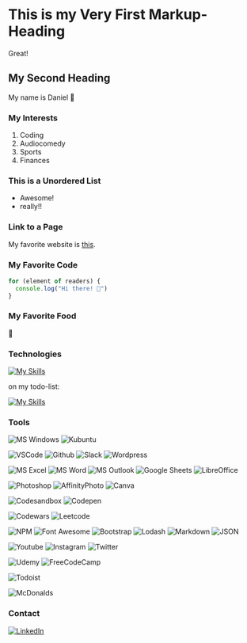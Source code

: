 # This is my Very First Markup-Heading
Great! 

## My Second Heading 
My name is Daniel 🦄

### My Interests
1. Coding
2. Audiocomedy
3. Sports
4. Finances

### This is a Unordered List
- Awesome!
- really!!

### Link to a Page
My favorite website is [this](https://www.danielkaser.de/code).

### My Favorite Code
``` js
for (element of readers) {
  console.log("Hi there! 👋")
}
```

### My Favorite Food 
🍔

### Technologies

[![My Skills](https://skillicons.dev/icons?i=html,css,js)](https://skillicons.dev)
<!--- [![My Skills](https://skillicons.dev/icons?i=linux)](https://skillicons.dev) -->

<!--- [![My Skills](https://skillicons.dev/icons?i=github)](https://skillicons.dev) -->

<!--- [![My Skills](https://skillicons.dev/icons?i=wordpress,ps)](https://skillicons.dev) -->

on my todo-list:

[![My Skills](https://skillicons.dev/icons?i=react,nodejs,express,nextjs,mongodb,ts,tailwind,svelte)](https://skillicons.dev)

<!--- [![My Skills](https://skillicons.dev/icons?i=bootstrap,pr,regex)](https://skillicons.dev) -->

### Tools

![MS Windows](https://img.shields.io/badge/Windows-0078D6?style=for-the-badge&logo=windows&logoColor=white)
![Kubuntu](https://img.shields.io/badge/Kubuntu-0079C1?style=for-the-badge&logo=kubuntu&logoColor=white)

![VSCode](https://img.shields.io/badge/VSCode-0078D4?style=for-the-badge&logo=visual%20studio%20code&logoColor=white)
![Github](https://img.shields.io/badge/GitHub-100000?style=for-the-badge&logo=github&logoColor=white)
![Slack](https://img.shields.io/badge/Slack-4A154B?style=for-the-badge&logo=slack&logoColor=white)
![Wordpress](https://img.shields.io/badge/Wordpress-21759B?style=for-the-badge&logo=wordpress&logoColor=white)

<!--- ![MS Office](https://img.shields.io/badge/Microsoft_Office-D83B01?style=for-the-badge&logo=microsoft-office&logoColor=white) -->
![MS Excel](https://img.shields.io/badge/Microsoft_Excel-217346?style=for-the-badge&logo=microsoft-excel&logoColor=white)
![MS Word](https://img.shields.io/badge/Microsoft_Word-2B579A?style=for-the-badge&logo=microsoft-word&logoColor=white)
![MS Outlook](https://img.shields.io/badge/Microsoft_Outlook-0078D4?style=for-the-badge&logo=microsoft-outlook&logoColor=white)
![Google Sheets](https://img.shields.io/badge/Google%20Sheets-34A853?style=for-the-badge&logo=google-sheets&logoColor=white)
![LibreOffice](https://img.shields.io/badge/LibreOffice-18A303?style=for-the-badge&logo=LibreOffice&logoColor=white)

![Photoshop](https://img.shields.io/badge/Adobe%20Photoshop-31A8FF?style=for-the-badge&logo=Adobe%20Photoshop&logoColor=black)
![AffinityPhoto](https://img.shields.io/badge/affinityphoto-%237E4DD2.svg?style=for-the-badge&logo=affinity-photo&logoColor=white)
![Canva](https://img.shields.io/badge/Canva-%2300C4CC.svg?&style=for-the-badge&logo=Canva&logoColor=white)

![Codesandbox](https://img.shields.io/badge/Codesandbox-000000?style=for-the-badge&logo=CodeSandbox&logoColor=white)
![Codepen](https://img.shields.io/badge/Codepen-000000?style=for-the-badge&logo=codepen&logoColor=white)

![Codewars](https://img.shields.io/badge/Codewars-B1361E?style=for-the-badge&logo=Codewars&logoColor=white)
![Leetcode](https://img.shields.io/badge/-LeetCode-FFA116?style=for-the-badge&logo=LeetCode&logoColor=black)

![NPM](https://img.shields.io/badge/npm-CB3837?style=for-the-badge&logo=npm&logoColor=white)
![Font Awesome](https://img.shields.io/badge/Font_Awesome-339AF0?style=for-the-badge&logo=fontawesome&logoColor=white)
![Bootstrap](https://img.shields.io/badge/Bootstrap-563D7C?style=for-the-badge&logo=bootstrap&logoColor=white)
![Lodash](https://img.shields.io/badge/Lodash-3492FF?style=for-the-badge&logo=lodash&logoColor=white")
![Markdown](https://img.shields.io/badge/Markdown-000000?style=for-the-badge&logo=markdown&logoColor=white)
![JSON](https://img.shields.io/badge/json-5E5C5C?style=for-the-badge&logo=json&logoColor=white)
<!--- ![Postman](https://img.shields.io/badge/Postman-FF6C37?style=for-the-badge&logo=Postman&logoColor=white) -->

![Youtube](https://img.shields.io/badge/YouTube-FF0000?style=for-the-badge&logo=youtube&logoColor=white)
![Instagram](https://img.shields.io/badge/Instagram-E4405F?style=for-the-badge&logo=instagram&logoColor=white)
![Twitter](https://img.shields.io/badge/Twitter-1DA1F2?style=for-the-badge&logo=twitter&logoColor=white)
<!--- ![TikTok](https://img.shields.io/badge/TikTok-000000?style=for-the-badge&logo=tiktok&logoColor=white) -->
<!--- ![Discord](https://img.shields.io/badge/Discord-5865F2?style=for-the-badge&logo=discord&logoColor=white) -->

![Udemy](https://img.shields.io/badge/Udemy-EC5252?style=for-the-badge&logo=Udemy&logoColor=white)
![FreeCodeCamp](https://img.shields.io/badge/freecodecamp-27273D?style=for-the-badge&logo=freecodecamp&logoColor=white)

![Todoist](https://img.shields.io/badge/Todoist-E44332?style=for-the-badge&logo=todoist&logoColor=white)

![McDonalds](https://img.shields.io/badge/McDonald's-FBC817?style=for-the-badge&logo=McDonald's&logoColor=white)


### Contact
<a href="https://linkedin.com/in/schokoladenpo" target="_blank">![LinkedIn](https://img.shields.io/badge/LinkedIn-0077B5?style=for-the-badge&logo=linkedin&logoColor=white)</a>

<!--- [![Contact](https://skillicons.dev/icons?i=instagram,linkedin,twitter)](https://skillicons.dev) -->

<!--- ### Donate -->
<!--- ![PayPal](https://img.shields.io/badge/PayPal-00457C?style=for-the-badge&logo=paypal&logoColor=white) -->
<!--- ![Patreon](https://img.shields.io/badge/Patreon-F96854?style=for-the-badge&logo=patreon&logoColor=white) -->
<!--- ![Buy me a Coffee](https://img.shields.io/badge/Buy_Me_A_Coffee-FFDD00?style=for-the-badge&logo=buy-me-a-coffee&logoColor=black) -->

